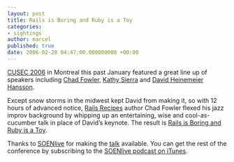 ```yaml
---
layout: post
title: Rails is Boring and Ruby is a Toy
categories:
- sightings
author: marcel
published: true
date: 2006-02-28 04:47:00.000000000 +00:00
---
```

<p><a href="http://cusec2006.soen.info/"><span class="caps">CUSEC</span> 2006</a> in Montreal this past January featured a great line up of speakers including <a href="http://chadfowler.com">Chad Fowler</a>, <a href="http://headrush.typepad.com/">Kathy Sierra</a> and <a href="http://www.loudthinking.com/">David Heinemeier Hansson</a>.</p>
<p>Except snow storms in the midwest kept David from making it, so with 12 hours of advanced notice, <a href="http://www.pragmaticprogrammer.com/titles/fr_rr/">Rails Recipes</a> author Chad Fowler flexed his jazz improv background by whipping up an entertaining, wise and cool-as-cucumber talk in place of David&#8217;s keynote. The result is <a href="http://media41c.libsyn.com/podcasts/kopanas/001_chad_fowler.m4a">Rails is Boring and Ruby is a Toy</a>.</p>
<p>Thanks to <a href="http://www.soenlive.com">SOENlive</a> for making the <a href="http://www.soenlive.com/2006/02/26/episode-001-chad-fowler-presents-rails-is-boring">talk</a> available. You can get the rest of the conference by subscribing to the <a href="http://phobos.apple.com/WebObjects/MZStore.woa/wa/viewPodcast?id=128899390">SOENlive podcast on iTunes</a>.</p>